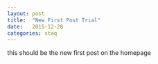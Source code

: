 ```yaml
---
layout: post
title:  "New First Post Trial"
date:   2015-12-28
categories: staq
---
```

this should be the new first post on the homepage
